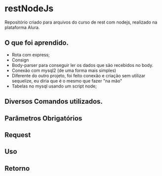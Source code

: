 # restNodeJs
Repositório criado para arquivos do curso de rest com nodejs, realizado na plataforma Alura.



## O que foi aprendido.
- Rota com express;
- Consign
- Body-parser para conseguir ler os dados que são recebidos no body.
- Conexão com mysql2 (de uma forma mais simples)
- Diferente do outro projeto, foi feito conexão e criação sem utilizar sequelize, eu diria que é o mesmo que fazer "na mão"
- Tabelas no mysql usando um script node;




## Diversos Comandos utilizados.



## Parâmetros Obrigatórios



## Request




## Uso



## Retorno